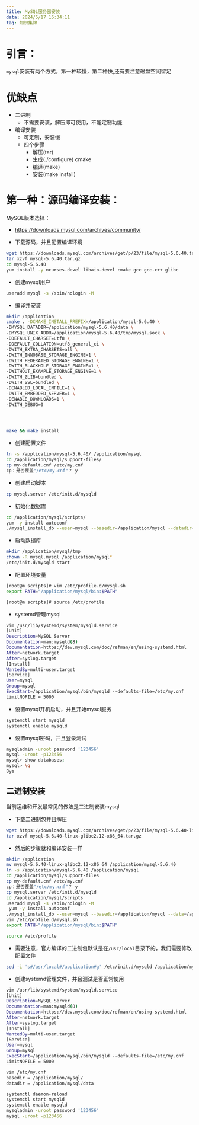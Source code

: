 ```yaml
---
title: MySQL服务器安装
data: 2024/5/17 16:34:11
tag: 知识集锦
---
```


# 引言：

`mysql`安装有两个方式，第一种较慢，第二种快,还有要注意磁盘空间留足

# 优缺点

- 二进制
  - 不需要安装，解压即可使用，不能定制功能
- 编译安装
  - 可定制，安装慢
  - 四个步骤
    - 解压(tar)
    - 生成(./configure) cmake
    - 编译(make)
    - 安装(make install)

# 第一种：源码编译安装：

MySQL版本选择：

- https://downloads.mysql.com/archives/community/

- 下载源码，并且配置编译环境

```bash
wget https://downloads.mysql.com/archives/get/p/23/file/mysql-5.6.40.tar.gz
tar xzvf mysql-5.6.40.tar.gz
cd mysql-5.6.40
yum install -y ncurses-devel libaio-devel cmake gcc gcc-c++ glibc
```

- 创建mysql用户

```bash
useradd mysql -s /sbin/nologin -M
```

- 编译并安装

```bash
mkdir /application
cmake . -DCMAKE_INSTALL_PREFIX=/application/mysql-5.6.40 \
-DMYSQL_DATADIR=/application/mysql-5.6.40/data \
-DMYSQL_UNIX_ADDR=/application/mysql-5.6.40/tmp/mysql.sock \
-DDEFAULT_CHARSET=utf8 \
-DDEFAULT_COLLATION=utf8_general_ci \
-DWITH_EXTRA_CHARSETS=all \
-DWITH_INNOBASE_STORAGE_ENGINE=1 \
-DWITH_FEDERATED_STORAGE_ENGINE=1 \
-DWITH_BLACKHOLE_STORAGE_ENGINE=1 \
-DWITHOUT_EXAMPLE_STORAGE_ENGINE=1 \
-DWITH_ZLIB=bundled \
-DWITH_SSL=bundled \
-DENABLED_LOCAL_INFILE=1 \
-DWITH_EMBEDDED_SERVER=1 \
-DENABLE_DOWNLOADS=1 \
-DWITH_DEBUG=0




make && make install
```

- 创建配置文件

```bash
ln -s /application/mysql-5.6.40/ /application/mysql
cd /application/mysql/support-files/
cp my-default.cnf /etc/my.cnf
cp：是否覆盖"/etc/my.cnf"？ y
```

- 创建启动脚本

```bash
cp mysql.server /etc/init.d/mysqld
```

- 初始化数据库

```bash
cd /application/mysql/scripts/
yum -y install autoconf
./mysql_install_db --user=mysql --basedir=/application/mysql --datadir=/application/mysql/data/
```

-  启动数据库

```bash
mkdir /application/mysql/tmp
chown -R mysql.mysql /application/mysql*
/etc/init.d/mysqld start
```

- 配置环境变量

```bash
[root@m scripts]# vim /etc/profile.d/mysql.sh
export PATH="/application/mysql/bin:$PATH"

[root@m scripts]# source /etc/profile
```

- systemd管理mysql

```bash
vim /usr/lib/systemd/system/mysqld.service
[Unit]
Description=MySQL Server
Documentation=man:mysqld(8)
Documentation=https://dev.mysql.com/doc/refman/en/using-systemd.html
After=network.target
After=syslog.target
[Install]
WantedBy=multi-user.target
[Service]
User=mysql
Group=mysql
ExecStart=/application/mysql/bin/mysqld --defaults-file=/etc/my.cnf
LimitNOFILE = 5000
```

- 设置mysql开机启动，并且开始mysql服务

```bash
systemctl start mysqld
systemctl enable mysqld
```

- 设置mysql密码，并且登录测试

```bash
mysqladmin -uroot password '123456'
mysql -uroot -p123456
mysql> show databases;
mysql> \q
Bye
```

## 二进制安装

当前运维和开发最常见的做法是二进制安装mysql

- 下载二进制包并且解压

```bash
wget https://downloads.mysql.com/archives/get/p/23/file/mysql-5.6.40-linux-glibc2.12-x86_64.tar.gz
tar xzvf mysql-5.6.40-linux-glibc2.12-x86_64.tar.gz
```

- 然后的步骤就和编译安装一样

```bash
mkdir /application
mv mysql-5.6.40-linux-glibc2.12-x86_64 /application/mysql-5.6.40
ln -s /application/mysql-5.6.40 /application/mysql
cd /application/mysql/support-files
cp my-default.cnf /etc/my.cnf
cp：是否覆盖"/etc/my.cnf"？ y
cp mysql.server /etc/init.d/mysqld
cd /application/mysql/scripts
useradd mysql -s /sbin/nologin -M
 yum -y install autoconf
./mysql_install_db --user=mysql --basedir=/application/mysql --data=/application/mysql/data
vim /etc/profile.d/mysql.sh
export PATH="/application/mysql/bin:$PATH"

source /etc/profile
```

- 需要注意，官方编译的二进制包默认是在`/usr/local`目录下的，我们需要修改配置文件

```bash
sed -i 's#/usr/local#/application#g' /etc/init.d/mysqld /application/mysql/bin/mysqld_safe
```

- 创建systemd管理文件，并且测试是否正常使用

```bash
vim /usr/lib/systemd/system/mysqld.service
[Unit]
Description=MySQL Server
Documentation=man:mysqld(8)
Documentation=https://dev.mysql.com/doc/refman/en/using-systemd.html
After=network.target
After=syslog.target
[Install]
WantedBy=multi-user.target
[Service]
User=mysql
Group=mysql
ExecStart=/application/mysql/bin/mysqld --defaults-file=/etc/my.cnf
LimitNOFILE = 5000

vim /etc/my.cnf
basedir = /application/mysql/
datadir = /application/mysql/data

systemctl daemon-reload
systemctl start mysqld
systemctl enable mysqld
mysqladmin -uroot password '123456'
mysql -uroot -p123456
```